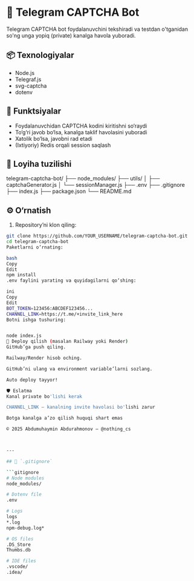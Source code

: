 # 🤖 Telegram CAPTCHA Bot

Telegram CAPTCHA bot foydalanuvchini tekshiradi va testdan o'tganidan so'ng unga yopiq (private) kanalga havola yuboradi.

## 📦 Texnologiyalar

- Node.js
- Telegraf.js
- svg-captcha
- dotenv

## 🎯 Funktsiyalar

- Foydalanuvchidan CAPTCHA kodini kiritishni so‘raydi
- To‘g‘ri javob bo‘lsa, kanalga taklif havolasini yuboradi
- Xatolik bo‘lsa, javobni rad etadi
- (Ixtiyoriy) Redis orqali session saqlash

## 📁 Loyiha tuzilishi

telegram-captcha-bot/
├── node_modules/
├── utils/
│ ├── captchaGenerator.js
│ └── sessionManager.js
├── .env
├── .gitignore
├── index.js
├── package.json
└── README.md

## ⚙️ O‘rnatish

1. Repository’ni klon qiling:

````bash
git clone https://github.com/YOUR_USERNAME/telegram-captcha-bot.git
cd telegram-captcha-bot
Paketlarni o‘rnating:

bash
Copy
Edit
npm install
.env faylini yarating va quyidagilarni qo‘shing:

ini
Copy
Edit
BOT_TOKEN=123456:ABCDEF123456...
CHANNEL_LINK=https://t.me/+invite_link_here
Botni ishga tushuring:


node index.js
🚀 Deploy qilish (masalan Railway yoki Render)
GitHub’ga push qiling.

Railway/Render hisob oching.

GitHub’ni ulang va environment variable’larni sozlang.

Auto deploy tayyor!

🛡 Eslatma
Kanal private bo'lishi kerak

CHANNEL_LINK — kanalning invite havolasi bo'lishi zarur

Botga kanalga a’zo qilish huquqi shart emas

© 2025 Abdumuhaymin Abdurahmonov — @nothing_cs



---

## 📄 `.gitignore`

```gitignore
# Node modules
node_modules/

# Dotenv file
.env

# Logs
logs
*.log
npm-debug.log*

# OS files
.DS_Store
Thumbs.db

# IDE files
.vscode/
.idea/
````

